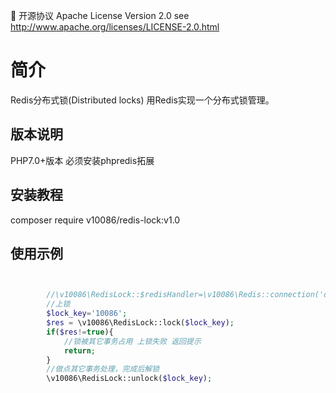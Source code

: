 📃 开源协议 Apache License Version 2.0 see http://www.apache.org/licenses/LICENSE-2.0.html
# 简介

Redis分布式锁(Distributed locks) 用Redis实现一个分布式锁管理。


版本说明
--------------------------------------------------------------------------

PHP7.0+版本 必须安装phpredis拓展

安装教程
--------------------------------------------------------------------------

composer require v10086/redis-lock:v1.0

使用示例
--------------------------------------------------------------------------


```php


        //\v10086\RedisLock::$redisHandler=\v10086\Redis::connection('default'); 设置可用的redis操作句柄
        //上锁
        $lock_key='10086';
        $res = \v10086\RedisLock::lock($lock_key);
        if($res!=true){
            //锁被其它事务占用 上锁失败 返回提示
            return;
        }
        //做点其它事务处理，完成后解锁
        \v10086\RedisLock::unlock($lock_key);




```
